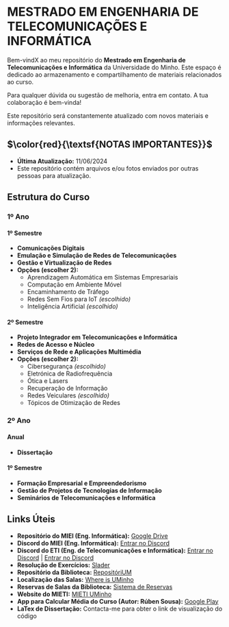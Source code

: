 # MESTRADO EM ENGENHARIA DE TELECOMUNICAÇÕES E INFORMÁTICA
Bem-vindX ao meu repositório do **Mestrado em Engenharia de Telecomunicações e Informática** da Universidade do Minho. Este espaço é dedicado ao armazenamento e compartilhamento de materiais relacionados ao curso.

Para qualquer dúvida ou sugestão de melhoria, entra em contato. A tua colaboração é bem-vinda!

Este repositório será constantemente atualizado com novos materiais e informações relevantes.

## $\color{red}{\textsf{NOTAS IMPORTANTES}}$
- **Última Atualização:** 11/06/2024
- Este repositório contém arquivos e/ou fotos enviados por outras pessoas para atualização.

## Estrutura do Curso

### 1º Ano
#### 1º Semestre
- **Comunicações Digitais**
- **Emulação e Simulação de Redes de Telecomunicações**
- **Gestão e Virtualização de Redes**
- **Opções (escolher 2):**
  - Aprendizagem Automática em Sistemas Empresariais
  - Computação em Ambiente Móvel
  - Encaminhamento de Tráfego
  - Redes Sem Fios para IoT *(escolhido)*
  - Inteligência Artificial *(escolhido)*

#### 2º Semestre
- **Projeto Integrador em Telecomunicações e Informática**
- **Redes de Acesso e Núcleo**
- **Serviços de Rede e Aplicações Multimédia**
- **Opções (escolher 2):**
  - Cibersegurança *(escolhido)*
  - Eletrónica de Radiofrequência
  - Ótica e Lasers
  - Recuperação de Informação
  - Redes Veiculares *(escolhido)*
  - Tópicos de Otimização de Redes

### 2º Ano
#### Anual
- **Dissertação**

#### 1º Semestre
- **Formação Empresarial e Empreendedorismo**
- **Gestão de Projetos de Tecnologias de Informação**
- **Seminários de Telecomunicações e Informática**

## Links Úteis
- **Repositório do MIEI (Eng. Informática):** [Google Drive](https://drive.google.com/drive/folders/1tBpWJmF0gvXJuGDTxpHNRdjJGYIjbHZZ)
- **Discord do MIEI (Eng. Informática):** [Entrar no Discord](https://discord.gg/m3kVwYM)
- **Discord do ETI (Eng. de Telecomunicações e Informática):** [Entrar no Discord](https://discord.gg/R3gYuVa7QW) | [Entrar no Discord](https://discord.gg/Qv4wxwB)
- **Resolução de Exercícios:** [Slader](https://www.slader.com)
- **Repositório da Biblioteca:** [RepositóriUM](https://repositorium.sdum.uminho.pt/)
- **Localização das Salas:** [Where is UMinho](https://whereis.uminho.pt/)
- **Reservas de Salas da Biblioteca:** [Sistema de Reservas](https://reservas.sdum.uminho.pt/)
- **Website do MIETI:** [MIETI UMinho](http://mieti.eng.uminho.pt/)
- **App para Calcular Média do Curso (Autor: Rúben Sousa):** [Google Play](https://play.google.com/store/apps/details?id=com.github.rubensousa.mieti&hl=en_US)
- **LaTex de Dissertação:** Contacta-me para obter o link de visualização do código


